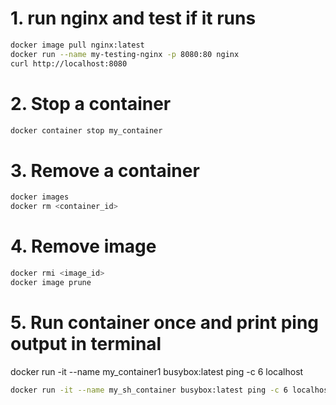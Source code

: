 # 1. run nginx and test if it runs
```sh
docker image pull nginx:latest
docker run --name my-testing-nginx -p 8080:80 nginx
curl http://localhost:8080
```
# 2. Stop a container
```sh
docker container stop my_container
```
# 3. Remove a container
```sh
docker images
docker rm <container_id>
```
# 4. Remove image
```sh
docker rmi <image_id>
docker image prune
```

# 5. Run container once and print ping output in terminal
docker run -it --name my_container1 busybox:latest ping -c 6 localhost
```sh
docker run -it --name my_sh_container busybox:latest ping -c 6 localhost
```


# 
```sh

```
# 
```sh

```
